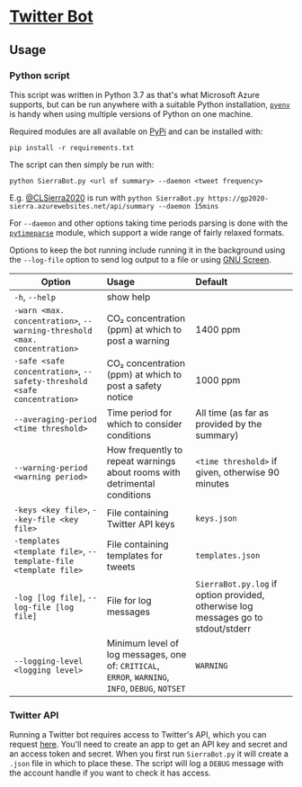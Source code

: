 # <a href="https://github.com/GP2020-Sierra/twitter-bot">Twitter Bot</a>
## Usage
### Python script
This script was written in Python 3.7 as that's what Microsoft Azure supports, 
but can be run anywhere with a suitable Python installation, 
<a href="https://github.com/pyenv/pyenv">`pyenv`</a> is handy when using multiple 
versions of Python on one machine.

Required modules are all available on <a href="https://pypi.org/">PyPi</a> and can be installed with:

    pip install -r requirements.txt

The script can then simply be run with:

    python SierraBot.py <url of summary> --daemon <tweet frequency>

E.g. <a href="https://twitter.com/CLSierra2020">@CLSierra2020</a> is run with 
`python SierraBot.py https://gp2020-sierra.azurewebsites.net/api/summary --daemon 15mins`

For `--daemon` and other options taking time periods parsing is done with the  
<a href="https://github.com/wroberts/pytimeparse">`pytimeparse`</a> module, which 
support a wide range of fairly relaxed formats.

Options to keep the bot running include running it in the background using the 
`--log-file` option to send log output to a file or using 
<a href="https://www.gnu.org/software/screen/">GNU Screen</a>.
 
| Option | Usage | Default |
|--------|:------|:--------|
| `-h`, `--help` | show help | |
| `-warn <max. concentration>`, `--warning-threshold <max. concentration>` | CO₂ concentration (ppm) at which to post a warning | 1400 ppm |
| `-safe <safe concentration>`, `--safety-threshold <safe concentration>` |CO₂ concentration (ppm) at which to post a safety notice | 1000 ppm |
| `--averaging-period <time threshold>` | Time period for which to consider conditions | All time (as far as provided by the summary) |
| `--warning-period <warning period>` | How frequently to repeat warnings about rooms with detrimental conditions | `<time threshold>` if given, otherwise 90 minutes |
| `-keys <key file>`, `--key-file <key file>` | File containing Twitter API keys | `keys.json` |
| `-templates <template file>`, `--template-file <template file>` | File containing templates for tweets | `templates.json` |
| `-log [log file]`, `--log-file [log file]` | File for log messages | `SierraBot.py.log` if option provided, otherwise log messages go to stdout/stderr |
| `--logging-level <logging level>` | Minimum level of log messages, one of: `CRITICAL`, `ERROR`, `WARNING`, `INFO`, `DEBUG`, `NOTSET` | `WARNING` |

### Twitter API
Running a Twitter bot requires access to Twitter's API, which you can request 
<a href="https://developer.twitter.com/en/apply-for-access">here</a>. You'll 
need to create an app to get an API key and secret and an access token and secret.
When you first run `SierraBot.py` it will create a `.json` file in which to place 
these. The script will log a `DEBUG` message with the account handle if you want 
to check it has access.
